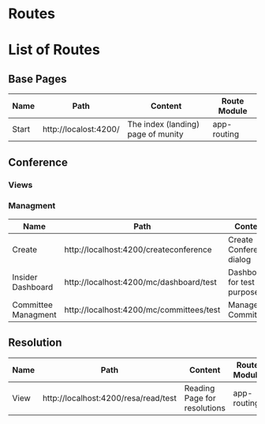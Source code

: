# Routes

# List of Routes

## Base Pages

| Name  | Path                  | Content                            | Route Module |
| ----- | --------------------- | ---------------------------------- | ------------ |
| Start | http://localost:4200/ | The index (landing) page of munity | app-routing  |


## Conference

### Views

### Managment
| Name                | Path                                     | Content                    | Route Module       |
| ------------------- | ---------------------------------------- | -------------------------- | ------------------ |
| Create              | http://localhost:4200/createconference   | Create Conference dialog   | conference.routing |
| Insider Dashboard   | http://localhost:4200/mc/dashboard/test  | Dashboard for test purpose | conference.routing |
| Committee Managment | http://localhost:4200/mc/committees/test | Manage Committee           | conference.routing |

## Resolution

| Name | Path                                 | Content                      | Route Module |
| ---- | ------------------------------------ | ---------------------------- | ------------ |
| View | http://localhost:4200/resa/read/test | Reading Page for resolutions | app-routing  |
